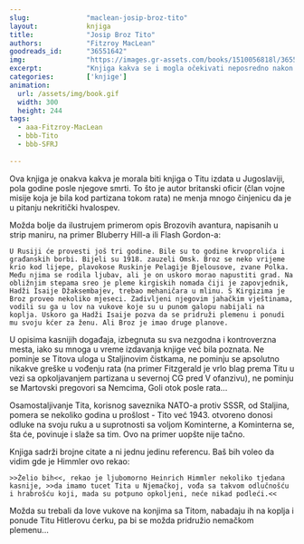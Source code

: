```yaml
---
slug:              "maclean-josip-broz-tito"
layout:            knjiga
title:             "Josip Broz Tito"
authors:           "Fitzroy MacLean"
goodreads_id:      "36551642"
img:               "https://images.gr-assets.com/books/1510056818l/36551642.jpg"
excerpt:           "Knjiga kakva se i mogla očekivati neposredno nakon Titove smrti, najveća vrednost joj je u mnoštvu fotografija."
categories:        ['knjige']
animation:
  url: /assets/img/book.gif
  width: 300
  height: 244
tags:
  - aaa-Fitzroy-MacLean
  - bbb-Tito
  - bbb-SFRJ
  
---
```


Ova knjiga je onakva kakva je morala biti knjiga o Titu izdata u Jugoslaviji, pola godine posle njegove smrti. To što 
je autor britanski oficir (član vojne misije koja je bila kod partizana tokom rata) ne menja mnogo činjenicu da je u 
pitanju nekritički hvalospev.

Možda bolje da ilustrujem primerom opis Brozovih avantura, napisanih u strip maniru, na primer Bluberry Hill-a ili 
Flash Gordon-a:

    U Rusiji će provesti još tri godine. Bile su to godine krvoprolića i građanskih borbi. Bijeli su 1918. zauzeli Omsk. Broz se neko vrijeme krio kod lijepe, plavokose Ruskinje Pelagije Bjelousove, zvane Polka. Među njima se rodila ljubav, ali je on uskoro morao napustiti grad. Na obližnjim stepama sreo je pleme kirgiskih nomada čiji je zapovjednik, Hadži Isaije Džaksembajev, trebao mehaničara u mlinu. S Kirgizima je Broz proveo nekoliko mjeseci. Zadivljeni njegovim jahačkim vještinama, vodili su ga u lov na vukove koje su u punom galopu nabijali na koplja. Uskoro ga Hadži Isaije pozva da se pridruži plemenu i ponudi mu svoju kćer za ženu. Ali Broz je imao druge planove.



U opisima kasnijih događaja, izbegnuta su sva nezgodna i kontroverzna mesta, iako su mnoga u vreme izdavanja knjige već 
bila poznata. Ne pominje se Titova uloga u Staljinovim čistkama, ne pominju se apsolutno nikakve greške u vođenju rata 
(na primer Fitzgerald je vrlo blag prema Titu u vezi sa opkoljavanjem partizana u severnoj CG pred V ofanzivu), ne 
pominju se Martovski pregovori sa Nemcima, Goli otok posle rata...

Osamostaljivanje Tita, korisnog saveznika NATO-a protiv SSSR, od Staljina, pomera se nekoliko godina u prošlost - Tito 
već 1943. otvoreno donosi odluke na svoju ruku a u suprotnosti sa voljom Kominterne, a Kominterna se, šta će, povinuje 
i slaže sa tim. Ovo na primer uopšte nije tačno.

Knjiga sadrži brojne citate a ni jednu jedinu referencu. Baš bih voleo da vidim gde je Himmler ovo rekao:

    >>Želio bih<<, rekao je ljubomorno Heinrich Himmler nekoliko tjedana kasnije, >>da imamo tucet Tita u Njemačkoj, vođa sa takvom odlučnošću i hrabrošću koji, mada su potpuno opkoljeni, neće nikad podleći.<<



Možda su trebali da love vukove na konjima sa Titom, nabadaju ih na koplja i ponude Titu Hitlerovu ćerku, pa bi se možda 
pridružio nemačkom plemenu...